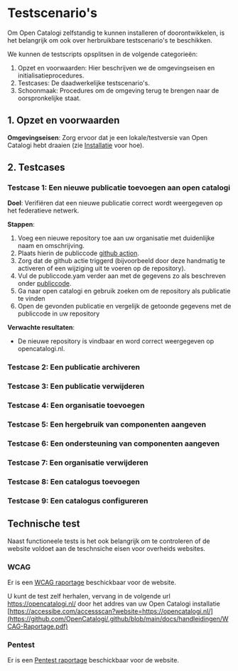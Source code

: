 # Testscenario's

Om Open Catalogi zelfstandig te kunnen installeren of doorontwikkelen, is het belangrijk om ook over herbruikbare testscenario's te beschikken.

We kunnen de testscripts opsplitsen in de volgende categorieën:

1. Opzet en voorwaarden: Hier beschrijven we de omgevingseisen en initialisatieprocedures.
2. Testcases: De daadwerkelijke testscenario's.
3. Schoonmaak: Procedures om de omgeving terug te brengen naar de oorspronkelijke staat.

## 1. Opzet en voorwaarden

**Omgevingseisen**: Zorg ervoor dat je een lokale/testversie van Open Catalogi hebt draaien (zie [Installatie](https://documentatie.opencatalogi.nl/pages/Handleidingen/Installatie) voor hoe).

## 2. Testcases

### Testcase 1: Een nieuwe publicatie toevoegen aan open catalogi

**Doel**: Verifiëren dat een nieuwe publicatie correct wordt weergegeven op het federatieve netwerk.

**Stappen**:

1. Voeg een nieuwe repository toe aan uw organisatie met duidenlijke naam en omschrijving.
2. Plaats hierin de publiccode [github action](https://github.com/marketplace/actions/create-or-update-publiccode-yaml).
3. Zorg dat de github actie triggerd (bijvoorbeeld door deze handmatig te activeren of een wijziging uit te voeren op de repository).
4. Vul de publiccode.yam verder aan met de gegevens zo als beschreven onder [publiccode](https://documentatie.opencatalogi.nl/pages/Handleidingen/Publiccode).
4. Ga naar open catalogi en gebruik zoeken om de repository als publicatie te vinden
5. Open de gevonden publicatie en vergelijk de getoonde gegevens met de publiccode in uw repository

**Verwachte resultaten**:

- De nieuwe repository is vindbaar en word correct weergegeven op opencatalogi.nl.

### Testcase 2: Een publicatie archiveren
### Testcase 3: Een publicatie verwijderen
### Testcase 4: Een organisatie toevoegen
### Testcase 5: Een hergebruik van componenten aangeven
### Testcase 6: Een ondersteuning van componenten aangeven
### Testcase 7: Een organisatie verwijderen
### Testcase 8: Een catalogus toevoegen
### Testcase 9: Een catalogus configureren

## Technische test
Naast functioneele tests is het ook belangrijk om te controleren of de website voldoet aan de teschnsiche eisen voor overheids websites.

### WCAG
Er is een [WCAG raportage](https://raw.githubusercontent.com/OpenCatalogi/.github/main/docs/Handleidingen/WCAG-Raportage.pdf) beschickbaar voor de website.

U kunt de test zelf herhalen, vervang in de volgende url https://opencatalogi.nl/ door het addres van uw Open Catalogi installatie
[https://accessibe.com/accessscan?website=https://opencatalogi.nl/](https://github.com/OpenCatalogi/.github/blob/main/docs/handleidingen/WCAG-Raportage.pdf)

### Pentest
Er is een [Pentest raportage](https://github.com/OpenCatalogi/.github/blob/main/docs/handleidingen/PENTEST-Raportage.pdf) beschickbaar voor de website.
